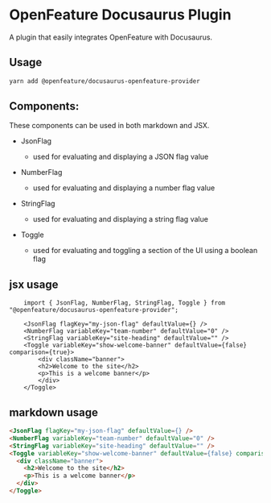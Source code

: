 # OpenFeature Docusaurus Plugin

A plugin that easily integrates OpenFeature with Docusaurus.

## Usage

```bash
yarn add @openfeature/docusaurus-openfeature-provider
```

## Components:

These components can be used in both markdown and JSX.

- JsonFlag

  - used for evaluating and displaying a JSON flag value

- NumberFlag

  - used for evaluating and displaying a number flag value

- StringFlag

  - used for evaluating and displaying a string flag value

- Toggle

  - used for evaluating and toggling a section of the UI using a boolean flag

## jsx usage

```tsx
    import { JsonFlag, NumberFlag, StringFlag, Toggle } from "@openfeature/docusaurus-openfeature-provider";

    <JsonFlag flagKey="my-json-flag" defaultValue={} />
    <NumberFlag variableKey="team-number" defaultValue="0" />
    <StringFlag variableKey="site-heading" defaultValue="" />
    <Toggle variableKey="show-welcome-banner" defaultValue={false} comparison={true}>
        <div className="banner">
        <h2>Welcome to the site</h2>
        <p>This is a welcome banner</p>
        </div>
    </Toggle>

```

## markdown usage

```md
<JsonFlag flagKey="my-json-flag" defaultValue={} />
<NumberFlag variableKey="team-number" defaultValue="0" />
<StringFlag variableKey="site-heading" defaultValue="" />
<Toggle variableKey="show-welcome-banner" defaultValue={false} comparison={true}>
  <div className="banner">
    <h2>Welcome to the site</h2>
    <p>This is a welcome banner</p>
  </div>
</Toggle>
```
